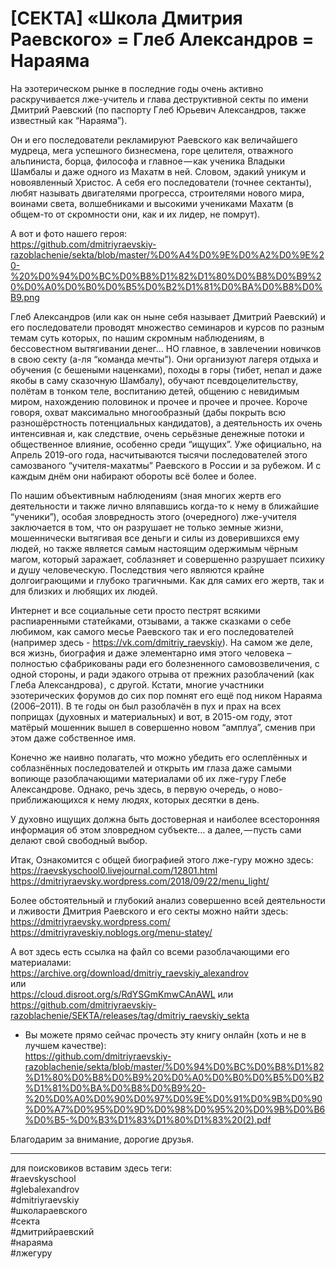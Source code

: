# [СЕКТА] «Школа Дмитрия Раевского» = Глеб Александров = Нараяма

На эзотерическом рынке в последние годы очень активно раскручивается лже-учитель и глава деструктивной секты по имени Дмитрий Раевский (по паспорту Глеб Юрьевич Александров, также известный как “Нараяма”).

Он и его последователи рекламируют Раевского как величайшего мудреца, мега успешного бизнесмена, горе целителя, отважного альпиниста, борца, философа и главное — как ученика Владыки Шамбалы и даже одного из Махатм в ней. Словом, эдакий уникум и новоявленный Христос. А себя его последователи (точнее сектанты), любят называть двигателями прогресса, строителями нового мира, воинами света, волшебниками и высокими учениками Махатм (в общем-то от скромности они, как и их лидер, не помрут).

А вот и фото нашего героя:     
https://github.com/dmitriyraevskiy-razoblachenie/sekta/blob/master/%D0%A4%D0%9E%D0%A2%D0%9E%20-%20%D0%94%D0%BC%D0%B8%D1%82%D1%80%D0%B8%D0%B9%20%D0%A0%D0%B0%D0%B5%D0%B2%D1%81%D0%BA%D0%B8%D0%B9.png

Глеб Александров (или как он ныне себя называет Дмитрий Раевский) и его последователи проводят множество семинаров и курсов по разным темам суть которых, по нашим скромным наблюдениям, в бессовестном вытягивании денег… НО главное, в завлечении новичков в свою секту (а-ля “команда мечты”). Они организуют лагеря отдыха и обучения (с бешеными наценками), походы в горы (тибет, непал и даже якобы в саму сказочную Шамбалу), обучают псевдоцелительству, полётам в тонком теле, воспитанию детей, общению с невидимым миром, нахождению половинок и прочее и прочее и прочее. Короче говоря, охват максимально многообразный (дабы покрыть всю разношёрстность потенциальных кандидатов), а деятельность их очень интенсивная и, как следствие, очень серьёзные денежные потоки и общественное влияние, особенно среди “ищущих”. Уже официально, на Апрель 2019-ого года, насчитываются тысячи последователей этого самозваного “учителя-махатмы” Раевского в России и за рубежом. И с каждым днём они набирают обороты всё более и более.

По нашим объективным наблюдениям (зная многих жертв его деятельности и также лично вляпавшись когда-то к нему в ближайшие “ученики”), особая зловредность этого (очередного) лже-учителя заключается в том, что он разрушает не только земные жизни, мошеннически вытягивая все деньги и силы из доверившихся ему людей, но также является самым настоящим одержимым чёрным магом, который заражает, соблазняет и совершенно разрушает психику и душу человеческую. Последствия чего являются крайне долгоиграющими и глубоко трагичными. Как для самих его жертв, так и для близких и любящих их людей.

Интернет и все социальные сети просто пестрят всякими распиаренными статейками, отзывами, а также сказками о себе любимом, как самого месье Раевского так и его последователей (например здесь - https://vk.com/dmitriy_raevskiy). 
На самом же деле, вся жизнь, биография и даже элементарно имя этого человека – полностью сфабрикованы ради его болезненного самовозвеличения, с одной стороны, и ради эдакого отрыва от прежних разоблачений (как Глеба Александрова) ,  с другой.
Кстати, многие участники эзотерических форумов до сих пор помнят его ещё под ником Нараяма (2006–2011). В те годы он был разоблачён в пух и прах на всех поприщах (духовных и материальных) и вот, в 2015-ом году, этот матёрый мошенник вышел в совершенно новом “амплуа”, сменив при этом даже собственное имя.

Конечно же наивно полагать, что можно убедить его ослеплённых и соблазнённых последователей и открыть им глаза даже самыми вопиюще разоблачающими материалами об их лже-гуру Глебе Александрове. Однако, речь здесь, в первую очередь, о ново-приближающихся к нему людях, которых десятки в день.

У духовно ищущих должна быть достоверная и наиболее всесторонняя информация об этом зловредном субъекте… а далее, — пусть сами делают свой свободный выбор.

Итак,
Ознакомится с общей биографией этого лже-гуру можно здесь:      
https://raevskyschool0.livejournal.com/12801.html      
https://dmitriyraevsky.wordpress.com/2018/09/22/menu_light/

Более обстоятельный и глубокий анализ совершенно всей деятельности и лживости Дмитрия Раевского и его секты можно найти здесь:     
https://dmitriyraevsky.wordpress.com/     
https://dmitriyraveskiy.noblogs.org/menu-statey/

А вот здесь есть ссылка на файл со всеми разоблачающими его материалами:     
https://archive.org/download/dmitriy_raevskiy_alexandrov      
или     
https://cloud.disroot.org/s/RdYSGmKmwCAnAWL
или
https://github.com/dmitriyraevskiy-razoblachenie/SEKTA/releases/tag/dmitriy_raevskiy_sekta

* Вы можете прямо сейчас прочесть эту книгу онлайн (хоть и не в лучшем качестве):      
https://github.com/dmitriyraevskiy-razoblachenie/sekta/blob/master/%D0%94%D0%BC%D0%B8%D1%82%D1%80%D0%B8%D0%B9%20%D0%A0%D0%B0%D0%B5%D0%B2%D1%81%D0%BA%D0%B8%D0%B9%20-%20%D0%A0%D0%90%D0%97%D0%9E%D0%91%D0%9B%D0%90%D0%A7%D0%95%D0%9D%D0%98%D0%95%20%D0%9B%D0%B6%D0%B5-%D0%B3%D1%83%D1%80%D1%83%20(2).pdf

Благодарим за внимание, дорогие друзья.

______________

для поисковиков вставим здесь теги:     
#raevskyschool  
#glebalexandrov  
#dmitriyraevskiy  
#школараевского  
#секта  
#дмитрийраевский  
#нараяма  
#лжегуру
